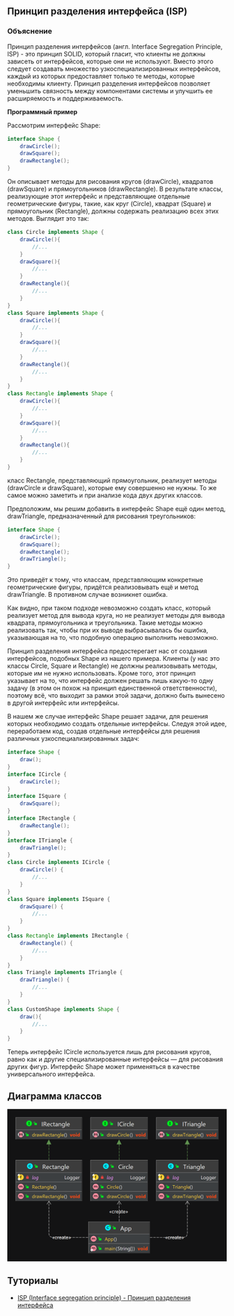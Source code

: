 
## Принцип разделения интерфейса (ISP)

### Объяснение

Принцип разделения интерфейсов (англ. Interface Segregation Principle, ISP) - это принцип SOLID, который гласит, что клиенты не должны зависеть от интерфейсов, которые они не используют. Вместо этого следует создавать множество узкоспециализированных интерфейсов, каждый из которых предоставляет только те методы, которые необходимы клиенту.  Принцип разделения интерфейсов позволяет уменьшить связность между компонентами системы и улучшить ее расширяемость и поддерживаемость.

**Программный пример**

Рассмотрим интерфейс Shape:

```java
interface Shape {
    drawCircle();
    drawSquare();
    drawRectangle();
}
```
Он описывает методы для рисования кругов (drawCircle), квадратов (drawSquare) и прямоугольников (drawRectangle). В результате классы, реализующие этот интерфейс и представляющие отдельные геометрические фигуры, такие, как круг (Circle), квадрат (Square) и прямоугольник (Rectangle), должны содержать реализацию всех этих методов. Выглядит это так:

```java
class Circle implements Shape {
    drawCircle(){
        //...
    }
    drawSquare(){
        //...
    }
    drawRectangle(){
        //...
    }
}
class Square implements Shape {
    drawCircle(){
        //...
    }
    drawSquare(){
        //...
    }
    drawRectangle(){
        //...
    }
}
class Rectangle implements Shape {
    drawCircle(){
        //...
    }
    drawSquare(){
        //...
    }
    drawRectangle(){
        //...
    }
}
```
класс Rectangle, представляющий прямоугольник, реализует методы (drawCircle и drawSquare), которые ему совершенно не нужны. То же самое можно заметить и при анализе кода двух других классов.


Предположим, мы решим добавить в интерфейс Shape ещё один метод, drawTriangle, предназначенный для рисования треугольников:
```java
interface Shape {
    drawCircle();
    drawSquare();
    drawRectangle();
    drawTriangle();
}

```
Это приведёт к тому, что классам, представляющим конкретные геометрические фигуры, придётся реализовывать ещё и метод drawTriangle. В противном случае возникнет ошибка.

Как видно, при таком подходе невозможно создать класс, который реализует метод для вывода круга, но не реализует методы для вывода квадрата, прямоугольника и треугольника. Такие методы можно реализовать так, чтобы при их выводе выбрасывалась бы ошибка, указывающая на то, что подобную операцию выполнить невозможно.

Принцип разделения интерфейса предостерегает нас от создания интерфейсов, подобных Shape из нашего примера. Клиенты (у нас это классы Circle, Square и Rectangle) не должны реализовывать методы, которые им не нужно использовать. Кроме того, этот принцип указывает на то, что интерфейс должен решать лишь какую-то одну задачу (в этом он похож на принцип единственной ответственности), поэтому всё, что выходит за рамки этой задачи, должно быть вынесено в другой интерфейс или интерфейсы.

В нашем же случае интерфейс Shape решает задачи, для решения которых необходимо создать отдельные интерфейсы. Следуя этой идее, переработаем код, создав отдельные интерфейсы для решения различных узкоспециализированных задач:

```java
interface Shape {
    draw();
}
interface ICircle {
    drawCircle();
}
interface ISquare {
    drawSquare();
}
interface IRectangle {
    drawRectangle();
}
interface ITriangle {
    drawTriangle();
}
class Circle implements ICircle {
    drawCircle() {
        //...
    }
}
class Square implements ISquare {
    drawSquare() {
        //...
    }
}
class Rectangle implements IRectangle {
    drawRectangle() {
        //...
    }
}
class Triangle implements ITriangle {
    drawTriangle() {
        //...
    }
}
class CustomShape implements Shape {
    draw(){
        //...
    }
}
```
Теперь интерфейс ICircle используется лишь для рисования кругов, равно как и другие специализированные интерфейсы — для рисования других фигур. Интерфейс Shape может применяться в качестве универсального интерфейса.


## Диаграмма классов

![alt text](../../../resources/solid/isp/isp.png "Proxy pattern class diagram")


## Туториалы

* [ISP (Interface segregation principle) - Принцип разделения интерфейса](https://makedev.org/principles/solid/isp.html)
